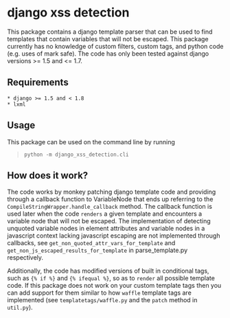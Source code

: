 # django xss detection
This package contains a django template parser that can be used to find templates
that contain variables that will not be escaped. This package currently has
no knowledge of custom filters, custom tags, and python code (e.g. uses of
mark safe). The code has only been tested against django versions >= 1.5 and <= 1.7.

## Requirements
	* django >= 1.5 and < 1.8
	* lxml
## Usage
This package can be used on the command line by running
> `python -m django_xss_detection.cli`

## How does it work?
The code works by monkey patching django template code and providing through 
a callback function to VariableNode that ends up referring to the
`CompileStringWrapper.handle_callback` method. The callback function is used
later when the code `renders` a given template and encounters a variable node
that will not be escaped. The implementation of detecting unquoted variable nodes 
in element attributes and variable nodes in a javascript context lacking 
javascript escaping are not implemented through callbacks, see
`get_non_quoted_attr_vars_for_template` and 
`get_non_js_escaped_results_for_template` in parse_template.py respectively.

Additionally, the code has modified versions of built in conditional tags,
such as `{% if %}` and `{% ifequal %}`, so as to `render` all possible template
code. If this package does not work on your custom template tags then
you can add support for them similar to how `waffle` template tags are
implemented (see `templatetags/waffle.py` and the `patch` method in `util.py`).

